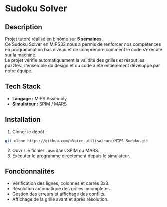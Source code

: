 # Sudoku Solver

## Description
Projet tutoré réalisé en binôme sur **5 semaines**.  
Ce Sudoku Solver en MIPS32 nous a permis de renforcer nos compétences en programmation bas niveau et de comprendre comment le code s’exécute sur la machine.  
Le projet vérifie automatiquement la validité des grilles et résout les puzzles. L’ensemble du design et du code a été entièrement développé par notre équipe.

## Tech Stack
- **Langage :** MIPS Assembly  
- **Simulateur :** SPIM / MARS  

## Installation
1. Cloner le dépôt :

```bash
git clone https://github.com/<Votre-utilisateur>/MIPS-Sudoku.git
````

2. Ouvrir le fichier `.asm` dans SPIM ou MARS.
3. Exécuter le programme directement depuis le simulateur.

## Fonctionnalités

* Vérification des lignes, colonnes et carrés 3x3.
* Résolution automatique des grilles incomplètes.
* Gestion des erreurs et affichage des conflits.
* Affichage de la grille avant et après résolution.
